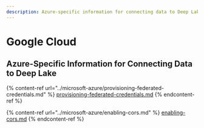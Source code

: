 ```yaml
---
description: Azure-specific information for connecting data to Deep Lake
---
```


# Google Cloud

## Azure-Specific Information for Connecting Data to Deep Lake

{% content-ref url="../microsoft-azure/provisioning-federated-credentials.md" %}
[provisioning-federated-credentials.md](../microsoft-azure/provisioning-federated-credentials.md)
{% endcontent-ref %}

{% content-ref url="../microsoft-azure/enabling-cors.md" %}
[enabling-cors.md](../microsoft-azure/enabling-cors.md)
{% endcontent-ref %}
